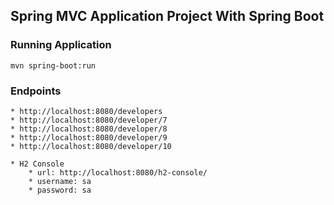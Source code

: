 ## Spring MVC Application Project With Spring Boot

### Running Application

    mvn spring-boot:run

### Endpoints

    * http://localhost:8080/developers
    * http://localhost:8080/developer/7
    * http://localhost:8080/developer/8
    * http://localhost:8080/developer/9
    * http://localhost:8080/developer/10

    * H2 Console 
        * url: http://localhost:8080/h2-console/
        * username: sa
        * password: sa
